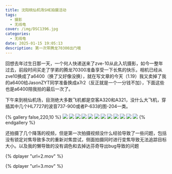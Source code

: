 ```yaml
---
title: 沈阳桃仙机场SHE拍摄活动
tags:
  - 摄影
  - 无线电
cover: /img/DSC1396.jpg
categories:
  - 无线电
date: 2025-01-15 19:05:13
description: 第一次带腾龙70300出门哦
---
```

回想去年过生日那一天，一个何人快递送来了zve-10从此入坑摄影，如今一整年过去，前段时间买走了学弟的腾龙70300准备享受一下长焦的快乐，相机已经从zve10换成了a6400（换了又好像没换），就在写文章的今天（1.19）我又卖掉了我的a6400给JasonZYT同学准备换成a7r2（反正就是一个一分钱不加），下面这些也是a6400陪我拍的最后一次了。

下午来到桃仙机场，目测绝大多数飞机都是空客A320和A321，没什么大飞机，穿插其中几个HL7727的波音737-900或者P-633的图-204一类。

{% gallery false,220,10 %}
![](DSC0755.jpg)
![](DSC0761.jpg)
![](DSC0834.jpg)
![](DSC0936.jpg)
![](DSC1020.jpg)
![](DSC1104.jpg)
![](DSC1231.jpg)
![](DSC1316.jpg)
![](DSC1332.jpg)
![](DSC1396.jpg)
![](DSC1429-已增强-降噪.jpg)
![](DSC1432.jpg)
{% endgallery %}

还拍摄了几个降落的视频，但是第一次拍摄视频没什么经验导致了一些问题，包括没有锁定对焦导致多次的重新对焦尝试，侧面拍摄同时进行变焦导致无法追踪目标大小。以及我的懒导致的没有调色和去掉达芬奇导出bug导致的问题

{% dplayer "url=2.mov" %}

{% dplayer "url=3.mov" %}
